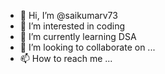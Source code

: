 - 👋 Hi, I’m @saikumarv73
- 👀 I’m interested in coding
- 🌱 I’m currently learning DSA
- 💞️ I’m looking to collaborate on ...
- 📫 How to reach me ...

<!---
saikumarv73/saikumarv73 is a ✨ special ✨ repository because its `README.md` (this file) appears on your GitHub profile.
You can click the Preview link to take a look at your changes.
--->
